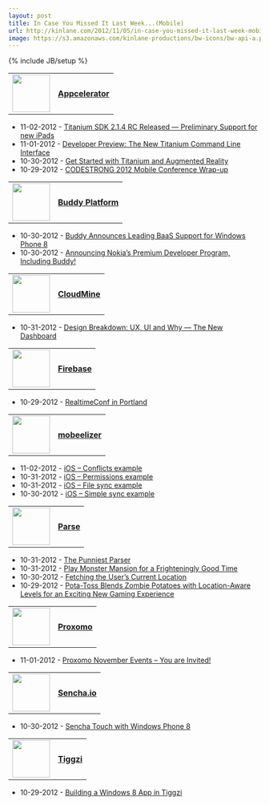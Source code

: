 ```yaml
---
layout: post
title: In Case You Missed It Last Week...(Mobile)
url: http://kinlane.com/2012/11/05/in-case-you-missed-it-last-week-mobile/
image: https://s3.amazonaws.com/kinlane-productions/bw-icons/bw-api-a.png
---
```

{% include JB/setup %}
<table>
<tbody>
<tr>
<td><a title="Appcelerator" href="http://landscapemonitoring.laneworks.net/in-case-you-missed-it.php?type=mobile"><img src="https://s3.amazonaws.com/kinlane-productions/baas/appcelerator.jpeg" alt="" width="75" /></a></td>
<td><a title="Appcelerator" href="http://landscapemonitoring.laneworks.net/in-case-you-missed-it.php?type=mobile"><strong>Appcelerator</strong></a></td>
</tr>
</tbody>
</table>
<ul class="mainlist">
<li>11-02-2012 -&nbsp;<a href="http://developer.appcelerator.com/blog/2012/11/titanium-sdk-2-1-4-rc-released-preliminary-support-for-new-ipads.html" target="_blank">Titanium SDK 2.1.4 RC Released &mdash; Preliminary Support for new iPads</a></li>
<li>11-01-2012 -&nbsp;<a href="http://developer.appcelerator.com/blog/2012/11/developer-preview-the-new-titanium-command-line-interface.html" target="_blank">Developer Preview: The New Titanium Command Line Interface</a></li>
<li>10-30-2012 -&nbsp;<a href="http://developer.appcelerator.com/blog/2012/10/get-started-with-titanium-and-augmented-reality.html" target="_blank">Get Started with Titanium and Augmented Reality</a></li>
<li>10-29-2012 -&nbsp;<a href="http://developer.appcelerator.com/blog/2012/10/codestrong-2012-mobile-conference-wrap-up.html" target="_blank">CODESTRONG 2012 Mobile Conference Wrap-up</a></li>
</ul>
<table>
<tbody>
<tr>
<td><a title="Buddy Platform" href="http://landscapemonitoring.laneworks.net/in-case-you-missed-it.php?type=mobile"><img src="https://s3.amazonaws.com/kinlane-productions/baas/Buddy-logo.jpeg" alt="" width="75" /></a></td>
<td><a title="Buddy Platform" href="http://landscapemonitoring.laneworks.net/in-case-you-missed-it.php?type=mobile"><strong>Buddy Platform</strong></a></td>
</tr>
</tbody>
</table>
<ul class="mainlist">
<li>10-30-2012 -&nbsp;<a href="https://blog.buddy.com/2012/10/buddy-announces-leading-baas-support-for-windows-phone-8/" target="_blank">Buddy Announces Leading BaaS Support for Windows Phone 8</a></li>
<li>10-30-2012 -&nbsp;<a href="https://blog.buddy.com/2012/10/announcing-nokias-premium-developer-program-including-buddy/" target="_blank">Announcing Nokia&rsquo;s Premium Developer Program, Including Buddy!</a></li>
</ul>
<table>
<tbody>
<tr>
<td><a title="CloudMine" href="http://landscapemonitoring.laneworks.net/in-case-you-missed-it.php?type=mobile"><img src="https://s3.amazonaws.com/kinlane-productions/baas/cloudmine.png" alt="" width="75" /></a></td>
<td><a title="CloudMine" href="http://landscapemonitoring.laneworks.net/in-case-you-missed-it.php?type=mobile"><strong>CloudMine</strong></a></td>
</tr>
</tbody>
</table>
<ul class="mainlist">
<li>10-31-2012 -&nbsp;<a href="http://blog.cloudmine.me/post/34711216650" target="_blank">Design Breakdown: UX, UI and Why &mdash; The New Dashboard</a></li>
</ul>
<table>
<tbody>
<tr>
<td><a title="Firebase" href="http://landscapemonitoring.laneworks.net/in-case-you-missed-it.php?type=mobile"><img src="https://s3.amazonaws.com/kinlane-productions/baas/firebase-logo-blog.png" alt="" width="75" /></a></td>
<td><a title="Firebase" href="http://landscapemonitoring.laneworks.net/in-case-you-missed-it.php?type=mobile"><strong>Firebase</strong></a></td>
</tr>
</tbody>
</table>
<ul class="mainlist">
<li>10-29-2012 -&nbsp;<a href="http://blog.firebase.com/post/34736770939" target="_blank">RealtimeConf in Portland</a></li>
</ul>
<table>
<tbody>
<tr>
<td><a title="mobeelizer" href="http://landscapemonitoring.laneworks.net/in-case-you-missed-it.php?type=mobile"><img src="https://s3.amazonaws.com/kinlane-productions/baas/mobeelizer.png" alt="" width="75" /></a></td>
<td><a title="mobeelizer" href="http://landscapemonitoring.laneworks.net/in-case-you-missed-it.php?type=mobile"><strong>mobeelizer</strong></a></td>
</tr>
</tbody>
</table>
<ul class="mainlist">
<li>11-02-2012 -&nbsp;<a href="http://www.mobeelizer.com/blog/2012/11/ios-conflicts-example/" target="_blank">iOS &ndash; Conflicts example</a></li>
<li>10-31-2012 -&nbsp;<a href="http://www.mobeelizer.com/blog/2012/10/ios-permissions-example/" target="_blank">iOS &ndash; Permissions example</a></li>
<li>10-31-2012 -&nbsp;<a href="http://www.mobeelizer.com/blog/2012/10/ios-file-sync-example/" target="_blank">iOS &ndash; File sync example</a></li>
<li>10-30-2012 -&nbsp;<a href="http://www.mobeelizer.com/blog/2012/10/ios-simple-sync-example/" target="_blank">iOS &ndash; Simple sync example</a></li>
</ul>
<table>
<tbody>
<tr>
<td><a title="Parse" href="http://landscapemonitoring.laneworks.net/in-case-you-missed-it.php?type=mobile"><img src="https://s3.amazonaws.com/kinlane-productions/baas/parse.png" alt="" width="75" /></a></td>
<td><a title="Parse" href="http://landscapemonitoring.laneworks.net/in-case-you-missed-it.php?type=mobile"><strong>Parse</strong></a></td>
</tr>
</tbody>
</table>
<ul class="mainlist">
<li>10-31-2012 -&nbsp;<a href="http://blog.parse.com/2012/10/31/the-punniest-parser/" target="_blank">The Punniest Parser</a></li>
<li>10-31-2012 -&nbsp;<a href="http://blog.parse.com/2012/10/31/play-monster-mansion-for-a-frighteningly-good-time/" target="_blank">Play Monster Mansion for a Frighteningly Good Time</a></li>
<li>10-30-2012 -&nbsp;<a href="http://blog.parse.com/2012/10/30/fetching-the-users-current-location/" target="_blank">Fetching the User&rsquo;s Current Location</a></li>
<li>10-29-2012 -&nbsp;<a href="http://blog.parse.com/2012/10/29/pota-toss-blends-zombie-potatoes-with-location-aware-levels-for-an-exciting-new-gaming-experience/" target="_blank">Pota-Toss Blends Zombie Potatoes with Location-Aware Levels for an Exciting New Gaming Experience</a></li>
</ul>
<table>
<tbody>
<tr>
<td><a title="Proxomo" href="http://landscapemonitoring.laneworks.net/in-case-you-missed-it.php?type=mobile"><img src="https://s3.amazonaws.com/kinlane-productions/baas/proxomo.png" alt="" width="75" /></a></td>
<td><a title="Proxomo" href="http://landscapemonitoring.laneworks.net/in-case-you-missed-it.php?type=mobile"><strong>Proxomo</strong></a></td>
</tr>
</tbody>
</table>
<ul class="mainlist">
<li>11-01-2012 -&nbsp;<a href="http://blog.proxomo.com/archives/proxomo-november-events-you-are-invited/" target="_blank">Proxomo November Events &ndash; You are Invited!</a></li>
</ul>
<table>
<tbody>
<tr>
<td><a title="Sencha.io" href="http://landscapemonitoring.laneworks.net/in-case-you-missed-it.php?type=mobile"><img src="https://s3.amazonaws.com/kinlane-productions/baas/sencha-io.png" alt="" width="75" /></a></td>
<td><a title="Sencha.io" href="http://landscapemonitoring.laneworks.net/in-case-you-missed-it.php?type=mobile"><strong>Sencha.io</strong></a></td>
</tr>
</tbody>
</table>
<ul class="mainlist">
<li>10-30-2012 -&nbsp;<a href="http://www.sencha.com/blog/sencha-touch-with-windows-phone-8/" target="_blank">Sencha Touch with Windows Phone 8</a></li>
</ul>
<table>
<tbody>
<tr>
<td><a title="Tiggzi" href="http://landscapemonitoring.laneworks.net/in-case-you-missed-it.php?type=mobile"><img src="https://s3.amazonaws.com/kinlane-productions/baas/tiggzi.png" alt="" width="75" /></a></td>
<td><a title="Tiggzi" href="http://landscapemonitoring.laneworks.net/in-case-you-missed-it.php?type=mobile"><strong>Tiggzi</strong></a></td>
</tr>
</tbody>
</table>
<ul class="mainlist">
<li>10-29-2012 -&nbsp;<a href="http://blog.tiggzi.com/2012/10/building-a-windows-8-app-in-tiggzi/?utm_source=rss&amp;utm_medium=rss&amp;utm_campaign=building-a-windows-8-app-in-tiggzi" target="_blank">Building a Windows 8 App in Tiggzi</a></li>
</ul>
